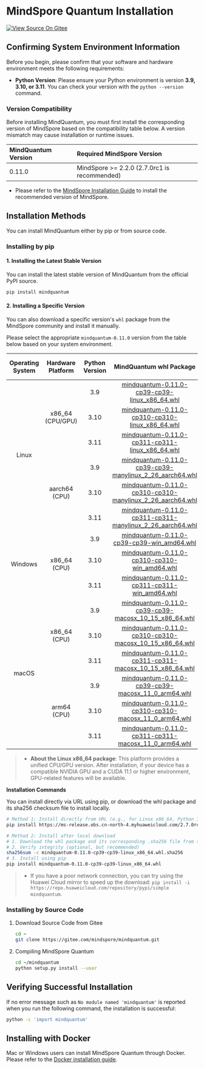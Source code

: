 # MindSpore Quantum Installation

[![View Source On Gitee](https://mindspore-website.obs.cn-north-4.myhuaweicloud.com/website-images/master/resource/_static/logo_source_en.svg)](https://gitee.com/mindspore/docs/blob/master/docs/mindquantum/docs/source_en/mindquantum_install.md)

## Confirming System Environment Information

Before you begin, please confirm that your software and hardware environment meets the following requirements:

- **Python Version**: Please ensure your Python environment is version **3.9, 3.10, or 3.11**. You can check your version with the `python --version` command.

### Version Compatibility

Before installing MindQuantum, you must first install the corresponding version of MindSpore based on the compatibility table below. A version mismatch may cause installation or runtime issues.

| MindQuantum Version | Required MindSpore Version                   |
| :------------------ | :------------------------------------------- |
| 0.11.0              | MindSpore >= 2.2.0 (2.7.0rc1 is recommended) |

- Please refer to the [MindSpore Installation Guide](https://www.mindspore.cn/install/en) to install the recommended version of MindSpore.

## Installation Methods

You can install MindQuantum either by pip or from source code.

### Installing by pip

#### 1. Installing the Latest Stable Version

You can install the latest stable version of MindQuantum from the official PyPI source.

```bash
pip install mindquantum
```

#### 2. Installing a Specific Version

You can also download a specific version's `whl` package from the MindSpore community and install it manually.

Please select the appropriate `mindquantum-0.11.0` version from the table below based on your system environment.

<table class="colwidths-auto">
  <thead>
    <tr>
      <th style="text-align: center">Operating System</th>
      <th style="text-align: center">Hardware Platform</th>
      <th style="text-align: center">Python Version</th>
      <th style="text-align: center">MindQuantum whl Package</th>
      <th style="text-align: center">SHA-256 Checksum File</th>
    </tr>
  </thead>
  <tbody>
    <tr>
      <td rowspan="6" style="text-align: center">Linux</td>
      <td rowspan="3" style="text-align: center">x86_64 (CPU/GPU)</td>
      <td style="text-align: center">3.9</td>
      <td style="text-align: center"><a href="https://ms-release.obs.cn-north-4.myhuaweicloud.com/2.7.0rc1/MindQuantum/gpu/x86_64/cuda-11.1/mindquantum-0.11.0-cp39-cp39-linux_x86_64.whl">mindquantum-0.11.0-cp39-cp39-linux_x86_64.whl</a></td>
      <td style="text-align: center"><a href="https://ms-release.obs.cn-north-4.myhuaweicloud.com/2.7.0rc1/MindQuantum/gpu/x86_64/cuda-11.1/mindquantum-0.11.0-cp39-cp39-linux_x86_64.whl.sha256">sha256</a></td>
    </tr>
    <tr>
      <td style="text-align: center">3.10</td>
      <td style="text-align: center"><a href="https://ms-release.obs.cn-north-4.myhuaweicloud.com/2.7.0rc1/MindQuantum/gpu/x86_64/cuda-11.1/mindquantum-0.11.0-cp310-cp310-linux_x86_64.whl">mindquantum-0.11.0-cp310-cp310-linux_x86_64.whl</a></td>
      <td style="text-align: center"><a href="https://ms-release.obs.cn-north-4.myhuaweicloud.com/2.7.0rc1/MindQuantum/gpu/x86_64/cuda-11.1/mindquantum-0.11.0-cp310-cp310-linux_x86_64.whl.sha256">sha256</a></td>
    </tr>
    <tr>
      <td style="text-align: center">3.11</td>
      <td style="text-align: center"><a href="https://ms-release.obs.cn-north-4.myhuaweicloud.com/2.7.0rc1/MindQuantum/gpu/x86_64/cuda-11.1/mindquantum-0.11.0-cp311-cp311-linux_x86_64.whl">mindquantum-0.11.0-cp311-cp311-linux_x86_64.whl</a></td>
      <td style="text-align: center"><a href="https://ms-release.obs.cn-north-4.myhuaweicloud.com/2.7.0rc1/MindQuantum/gpu/x86_64/cuda-11.1/mindquantum-0.11.0-cp311-cp311-linux_x86_64.whl.sha256">sha256</a></td>
    </tr>
    <tr>
      <td rowspan="3" style="text-align: center">aarch64 (CPU)</td>
      <td style="text-align: center">3.9</td>
      <td style="text-align: center"><a href="https://ms-release.obs.cn-north-4.myhuaweicloud.com/2.7.0rc1/MindQuantum/aarch64/mindquantum-0.11.0-cp39-cp39-manylinux_2_26_aarch64.whl">mindquantum-0.11.0-cp39-cp39-manylinux_2_26_aarch64.whl</a></td>
      <td style="text-align: center"><a href="https://ms-release.obs.cn-north-4.myhuaweicloud.com/2.7.0rc1/MindQuantum/aarch64/mindquantum-0.11.0-cp39-cp39-manylinux_2_26_aarch64.whl.sha256">sha256</a></td>
    </tr>
    <tr>
      <td style="text-align: center">3.10</td>
      <td style="text-align: center"><a href="https://ms-release.obs.cn-north-4.myhuaweicloud.com/2.7.0rc1/MindQuantum/aarch64/mindquantum-0.11.0-cp310-cp310-manylinux_2_26_aarch64.whl">mindquantum-0.11.0-cp310-cp310-manylinux_2_26_aarch64.whl</a></td>
      <td style="text-align: center"><a href="https://ms-release.obs.cn-north-4.myhuaweicloud.com/2.7.0rc1/MindQuantum/aarch64/mindquantum-0.11.0-cp310-cp310-manylinux_2_26_aarch64.whl.sha256">sha256</a></td>
    </tr>
    <tr>
      <td style="text-align: center">3.11</td>
      <td style="text-align: center"><a href="https://ms-release.obs.cn-north-4.myhuaweicloud.com/2.7.0rc1/MindQuantum/aarch64/mindquantum-0.11.0-cp311-cp311-manylinux_2_26_aarch64.whl">mindquantum-0.11.0-cp311-cp311-manylinux_2_26_aarch64.whl</a></td>
      <td style="text-align: center"><a href="https://ms-release.obs.cn-north-4.myhuaweicloud.com/2.7.0rc1/MindQuantum/aarch64/mindquantum-0.11.0-cp311-cp311-manylinux_2_26_aarch64.whl.sha256">sha256</a></td>
    </tr>
    <tr>
      <td rowspan="3" style="text-align: center">Windows</td>
      <td rowspan="3" style="text-align: center">x86_64 (CPU)</td>
      <td style="text-align: center">3.9</td>
      <td style="text-align: center"><a href="https://ms-release.obs.cn-north-4.myhuaweicloud.com/2.7.0rc1/MindQuantum/x86_64/mindquantum-0.11.0-cp39-cp39-win_amd64.whl">mindquantum-0.11.0-cp39-cp39-win_amd64.whl</a></td>
      <td style="text-align: center"><a href="https://ms-release.obs.cn-north-4.myhuaweicloud.com/2.7.0rc1/MindQuantum/x86_64/mindquantum-0.11.0-cp39-cp39-win_amd64.whl.sha256">sha256</a></td>
    </tr>
    <tr>
      <td style="text-align: center">3.10</td>
      <td style="text-align: center"><a href="https://ms-release.obs.cn-north-4.myhuaweicloud.com/2.7.0rc1/MindQuantum/x86_64/mindquantum-0.11.0-cp310-cp310-win_amd64.whl">mindquantum-0.11.0-cp310-cp310-win_amd64.whl</a></td>
      <td style="text-align: center"><a href="https://ms-release.obs.cn-north-4.myhuaweicloud.com/2.7.0rc1/MindQuantum/x86_64/mindquantum-0.11.0-cp310-cp310-win_amd64.whl.sha256">sha256</a></td>
    </tr>
    <tr>
      <td style="text-align: center">3.11</td>
      <td style="text-align: center"><a href="https://ms-release.obs.cn-north-4.myhuaweicloud.com/2.7.0rc1/MindQuantum/x86_64/mindquantum-0.11.0-cp311-cp311-win_amd64.whl">mindquantum-0.11.0-cp311-cp311-win_amd64.whl</a></td>
      <td style="text-align: center"><a href="https://ms-release.obs.cn-north-4.myhuaweicloud.com/2.7.0rc1/MindQuantum/x86_64/mindquantum-0.11.0-cp311-cp311-win_amd64.whl.sha256">sha256</a></td>
    </tr>
    <tr>
      <td rowspan="6" style="text-align: center">macOS</td>
      <td rowspan="3" style="text-align: center">x86_64 (CPU)</td>
      <td style="text-align: center">3.9</td>
      <td style="text-align: center"><a href="https://ms-release.obs.cn-north-4.myhuaweicloud.com/2.7.0rc1/MindQuantum/x86_64/mindquantum-0.11.0-cp39-cp39-macosx_10_15_x86_64.whl">mindquantum-0.11.0-cp39-cp39-macosx_10_15_x86_64.whl</a></td>
      <td style="text-align: center"><a href="https://ms-release.obs.cn-north-4.myhuaweicloud.com/2.7.0rc1/MindQuantum/x86_64/mindquantum-0.11.0-cp39-cp39-macosx_10_15_x86_64.whl.sha256">sha256</a></td>
    </tr>
    <tr>
      <td style="text-align: center">3.10</td>
      <td style="text-align: center"><a href="https://ms-release.obs.cn-north-4.myhuaweicloud.com/2.7.0rc1/MindQuantum/x86_64/mindquantum-0.11.0-cp310-cp310-macosx_10_15_x86_64.whl">mindquantum-0.11.0-cp310-cp310-macosx_10_15_x86_64.whl</a></td>
      <td style="text-align: center"><a href="https://ms-release.obs.cn-north-4.myhuaweicloud.com/2.7.0rc1/MindQuantum/x86_64/mindquantum-0.11.0-cp310-cp310-macosx_10_15_x86_64.whl.sha256">sha256</a></td>
    </tr>
    <tr>
      <td style="text-align: center">3.11</td>
      <td style="text-align: center"><a href="https://ms-release.obs.cn-north-4.myhuaweicloud.com/2.7.0rc1/MindQuantum/x86_64/mindquantum-0.11.0-cp311-cp311-macosx_10_15_x86_64.whl">mindquantum-0.11.0-cp311-cp311-macosx_10_15_x86_64.whl</a></td>
      <td style="text-align: center"><a href="https://ms-release.obs.cn-north-4.myhuaweicloud.com/2.7.0rc1/MindQuantum/x86_64/mindquantum-0.11.0-cp311-cp311-macosx_10_15_x86_64.whl.sha256">sha256</a></td>
    </tr>
    <tr>
      <td rowspan="3" style="text-align: center">arm64 (CPU)</td>
      <td style="text-align: center">3.9</td>
      <td style="text-align: center"><a href="https://ms-release.obs.cn-north-4.myhuaweicloud.com/2.7.0rc1/MindQuantum/aarch64/mindquantum-0.11.0-cp39-cp39-macosx_11_0_arm64.whl">mindquantum-0.11.0-cp39-cp39-macosx_11_0_arm64.whl</a></td>
      <td style="text-align: center"><a href="https://ms-release.obs.cn-north-4.myhuaweicloud.com/2.7.0rc1/MindQuantum/aarch64/mindquantum-0.11.0-cp39-cp39-macosx_11_0_arm64.whl.sha256">sha256</a></td>
    </tr>
    <tr>
      <td style="text-align: center">3.10</td>
      <td style="text-align: center"><a href="https://ms-release.obs.cn-north-4.myhuaweicloud.com/2.7.0rc1/MindQuantum/aarch64/mindquantum-0.11.0-cp310-cp310-macosx_11_0_arm64.whl">mindquantum-0.11.0-cp310-cp310-macosx_11_0_arm64.whl</a></td>
      <td style="text-align: center"><a href="https://ms-release.obs.cn-north-4.myhuaweicloud.com/2.7.0rc1/MindQuantum/aarch64/mindquantum-0.11.0-cp310-cp310-macosx_11_0_arm64.whl.sha256">sha256</a></td>
    </tr>
    <tr>
      <td style="text-align: center">3.11</td>
      <td style="text-align: center"><a href="https://ms-release.obs.cn-north-4.myhuaweicloud.com/2.7.0rc1/MindQuantum/aarch64/mindquantum-0.11.0-cp311-cp311-macosx_11_0_arm64.whl">mindquantum-0.11.0-cp311-cp311-macosx_11_0_arm64.whl</a></td>
      <td style="text-align: center"><a href="https://ms-release.obs.cn-north-4.myhuaweicloud.com/2.7.0rc1/MindQuantum/aarch64/mindquantum-0.11.0-cp311-cp311-macosx_11_0_arm64.whl.sha256">sha256</a></td>
    </tr>
  </tbody>
</table>

> - **About the Linux x86_64 package**: This platform provides a unified CPU/GPU version. After installation, if your device has a compatible NVIDIA GPU and a CUDA 11.1 or higher environment, GPU-related features will be available.

**Installation Commands**

You can install directly via URL using pip, or download the whl package and its sha256 checksum file to install locally.

```bash
# Method 1: Install directly from URL (e.g., for Linux x86_64, Python 3.9)
pip install https://ms-release.obs.cn-north-4.myhuaweicloud.com/2.7.0rc1/MindQuantum/gpu/x86_64/cuda-11.1/mindquantum-0.11.0-cp39-cp39-linux_x86_64.whl

# Method 2: Install after local download
# 1. Download the whl package and its corresponding .sha256 file from the table above
# 2. Verify integrity (optional, but recommended)
sha256sum -c mindquantum-0.11.0-cp39-cp39-linux_x86_64.whl.sha256
# 3. Install using pip
pip install mindquantum-0.11.0-cp39-cp39-linux_x86_64.whl
```

> - If you have a poor network connection, you can try using the Huawei Cloud mirror to speed up the download: `pip install -i https://repo.huaweicloud.com/repository/pypi/simple mindquantum`.

### Installing by Source Code

1. Download Source Code from Gitee

   ```bash
   cd ~
   git clone https://gitee.com/mindspore/mindquantum.git
   ```

2. Compiling MindSpore Quantum

   ```bash
   cd ~/mindquantum
   python setup.py install --user
   ```

## Verifying Successful Installation

If no error message such as `No module named 'mindquantum'` is reported when you run the following command, the installation is successful:

```bash
python -c 'import mindquantum'
```

## Installing with Docker

Mac or Windows users can install MindSpore Quantum through Docker. Please refer to the [Docker installation guide](https://gitee.com/mindspore/mindquantum/blob/master/install_with_docker_en.md).

